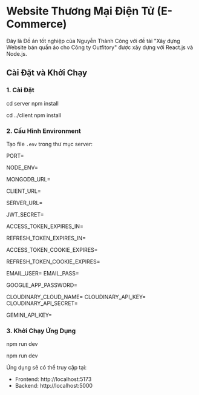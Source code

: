 # Website Thương Mại Điện Tử (E-Commerce)

Đây là Đồ án tốt nghiệp của Nguyễn Thành Công với đề tài "Xây dựng Website bán quần áo cho Công ty Outfitory" được xây dựng với React.js và Node.js.

## Cài Đặt và Khởi Chạy

### 1. Cài Đặt

<!-- Cài đặt dependencies cho server -->

cd server
npm install

<!-- Cài đặt dependencies cho client -->

cd ../client
npm install

### 2. Cấu Hình Environment

Tạo file `.env` trong thư mục server:

<!-- Cổng server chạy (VD: 5000) -->

PORT=

<!-- Môi trường hiện tại (development | production) -->

NODE_ENV=

<!-- Chuỗi kết nối MongoDB -->

MONGODB_URL=

<!-- URL frontend client (VD: http://localhost:5173) -->

CLIENT_URL=

<!-- URL server backend (VD: http://localhost:5000) -->

SERVER_URL=

<!-- Chuỗi bí mật để ký JWT -->

JWT_SECRET=

<!-- Thời gian hết hạn access token (VD: 15m, 1h) -->

ACCESS_TOKEN_EXPIRES_IN=

<!-- Thời gian hết hạn refresh token (VD: 7d, 30d) -->

REFRESH_TOKEN_EXPIRES_IN=

<!-- Thời gian tồn tại cookie chứa access token (đơn vị: ngày) -->

ACCESS_TOKEN_COOKIE_EXPIRES=

<!-- Thời gian tồn tại cookie chứa refresh token (đơn vị: ngày) -->

REFRESH_TOKEN_COOKIE_EXPIRES=

<!-- Cấu hình gửi email -->

EMAIL_USER=
EMAIL_PASS=

<!-- Mật khẩu ứng dụng Google (dùng khi gửi mail qua Gmail) -->

GOOGLE_APP_PASSWORD=

<!-- Cấu hình Cloudinary để lưu trữ ảnh -->

CLOUDINARY_CLOUD_NAME=
CLOUDINARY_API_KEY=
CLOUDINARY_API_SECRET=

<!-- API Key của Gemini (Google AI) -->

GEMINI_API_KEY=

### 3. Khởi Chạy Ứng Dụng

<!-- Khởi chạy server (trong thư mục server) -->

npm run dev

<!-- Khởi chạy client (trong thư mục client) -->

npm run dev

Ứng dụng sẽ có thể truy cập tại:

- Frontend: http://localhost:5173
- Backend: http://localhost:5000
